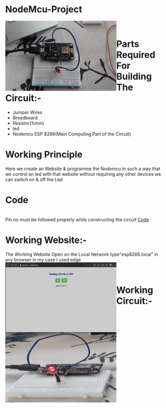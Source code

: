 # NodeMcu-Project


<img src="./img/img1.jpg" align="left" height="220" width="350">


<br>


# Parts Required For Building The Circuit:-
 
 
 
<ul>
  <li>Jumper Wires</li>
  <li>Breadboard</li>
 <li>Resistor(1ohm)</li>
  <li> led </li>
  <li>Nodemcu ESP 8266(Main Computing Part of the Circuit)</li>
 
  
  
</ul>

# Working Principle

Here we create an Website & programme the Nodemcu in such a way that we control an led with that website without requiring any other devices we can switch on & off the Led 

# Code 

<br>Pin.no must be followed properly while constructing the circuit 
[Code](https://github.com/Shinjan-saha/IOT-Nodemcu/blob/main/code.ino)
<br>

# Working Website:-

 The Working Website Open on the Local Network type"esp8266.local" in any browser in my case I used edge
<img src="./img/screen-1.png" align="left" height="220" width="350">







<br>


# Working Circuit:-

<img src="./img/working-light.png" align="left" height="220" width="350">

<br>
